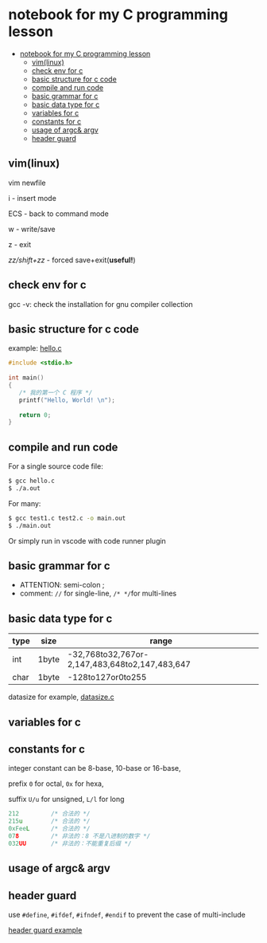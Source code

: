 # notebook for my C programming lesson


- [notebook for my C programming lesson](#notebook-for-my-c-programming-lesson)
  - [vim(linux)](#vimlinux)
  - [check env for c](#check-env-for-c)
  - [basic structure for c code](#basic-structure-for-c-code)
  - [compile and run code](#compile-and-run-code)
  - [basic grammar for c](#basic-grammar-for-c)
  - [basic data type for c](#basic-data-type-for-c)
  - [variables for c](#variables-for-c)
  - [constants for c](#constants-for-c)
  - [usage of argc& argv](#usage-of-argc-argv)
  - [header guard](#header-guard)


## vim(linux)

vim newfile

i - insert mode

ECS - back to command mode

w - write/save

z - exit

*zz/shift+zz* - forced save+exit(**useful!**)

## check env for c

gcc -v: check the installation for gnu compiler collection

## basic structure for c code

example: [hello.c](support-notemd/hello.c
)
```c
#include <stdio.h>
 
int main()
{
   /* 我的第一个 C 程序 */
   printf("Hello, World! \n");
 
   return 0;
}
```

## compile and run code

For a single source code file:
```bash
$ gcc hello.c
$ ./a.out
```
For many:
```bash
$ gcc test1.c test2.c -o main.out
$ ./main.out
```

Or simply run in vscode with code runner plugin

## basic grammar for c
- ATTENTION: semi-colon ;
- comment: ```//``` for single-line, ```/* */```for multi-lines


## basic data type for c
| type  |  size | range|
|---|---|---|
|int |1byte |-32,768to32,767or-2,147,483,648to2,147,483,647|
|char |1byte |-128to127or0to255|

datasize for example, [datasize.c](./support-notemd/datasize.c)

## variables for c

## constants for c
integer constant can be 8-base, 10-base or 16-base,

prefix ```0``` for octal, ```0x``` for hexa,

suffix ```U/u``` for unsigned, ```L/l``` for long
```c
212         /* 合法的 */
215u        /* 合法的 */
0xFeeL      /* 合法的 */
078         /* 非法的：8 不是八进制的数字 */
032UU       /* 非法的：不能重复后缀 */
```

## usage of argc& argv

## header guard

use ```#define```, ```#ifdef```, ```#ifndef```, ```#endif``` to prevent the case of multi-include

[header guard example](support-notemd/header_guard/main.c)